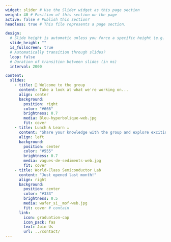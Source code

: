 ```yaml
---
widget: slider # Use the Slider widget as this page section
weight: 40 # Position of this section on the page
active: false # Publish this section?
headless: true # This file represents a page section.

design:
  # Slide height is automatic unless you force a specific height (e.g. '400px')
  slide_height: ""
  is_fullscreen: true
  # Automatically transition through slides?
  loop: false
  # Duration of transition between slides (in ms)
  interval: 2000

content:
  slides:
    - title: 👋 Welcome to the group
      content: Take a look at what we're working on...
      align: center
      background:
        position: right
        color: "#666"
        brightness: 0.7
        media: Bleu-hyperbolique-web.jpg
        fit: cover
    - title: Lunch & Learn ☕️
      content: "Share your knowledge with the group and explore exciting new topics together!"
      align: left
      background:
        position: center
        color: "#555"
        brightness: 0.7
        media: vagues-de-sediments-web.jpg
        fit: cover
    - title: World-Class Semiconductor Lab
      content: "Just opened last month!"
      align: right
      background:
        position: center
        color: "#333"
        brightness: 0.5
        media: wafer_si__mof-web.jpg
        fit: cover # contain
      link:
        icon: graduation-cap
        icon_pack: fas
        text: Join Us
        url: ../contact/
---
```

